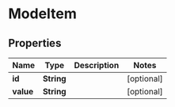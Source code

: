 
# ModeItem

## Properties
Name | Type | Description | Notes
------------ | ------------- | ------------- | -------------
**id** | **String** |  |  [optional]
**value** | **String** |  |  [optional]



